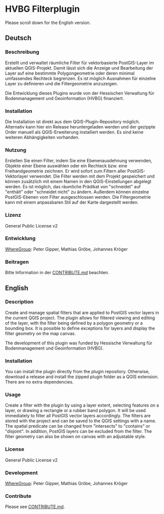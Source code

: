 # HVBG Filterplugin
Please scroll down for the English version.

## Deutsch

### Beschreibung

Erstellt und verwaltet räumliche Filter für vektorbasierte PostGIS-Layer im aktuellen QGIS-Projekt. Damit lässt sich die Anzeige und Bearbeitung der Layer auf eine bestimmte Polygongeometrie oder deren minimal umfassendes Rechteck begrenzen. Es ist möglich Ausnahmen für einzelne Layer zu definieren und die Filtergeometrie anzuzeigen.

Die Entwicklung dieses Plugins wurde von der Hessischen Verwaltung für Bodenmanagement und Geoinformation (HVBG) finanziert.

### Installation

Die Installation ist direkt aus dem QGIS-Plugin-Repository möglich. Alternativ kann hier ein Release heruntergeladen werden und der gezippte Order manuell als QGIS-Erweiterung installiert werden. Es sind keine weiteren Abhängigkeiten vorhanden.

### Nutzung

Erstellen Sie einen Filter, indem Sie eine Ebenenausdehnung verwenden, Objekte einer Ebene auswählen oder ein Rechteck bzw. eine Freihandgeometrie zeichnen. Er wird sofort zum Filtern aller PostGIS-Vektorlayer verwendet. Die Filter werden mit dem Projekt gespeichert und können zusätzlich mit einem Namen in den QGIS-Einstellungen abgelegt werden. Es ist möglich, das räumliche Prädikat von "schneidet" auf "enthält" oder "schneidet nicht" zu ändern. Außerdem können einzelne PostGIS-Ebenen vom Filter ausgeschlossen werden. Die Filtergeometrie kann mit einem anpassbaren Stil auf der Karte dargestellt werden.

### Lizenz

General Public License v2

### Entwicklung

[WhereGroup](https://wheregroup.com/): Peter Gipper, Mathias Gröbe, Johannes Kröger

### Beitragen
Bitte Information in der [CONTRIBUTE.md](CONTRIBUTE.md) beachten.

## English

### Description

Create and manage spatial filters that are applied to PostGIS vector layers in the current QGIS project. The plugin allows for filtered viewing and editing of the layer, with the filter being defined by a polygon geometry or a bounding box. It is possible to define exceptions for layers and display the filter geometry on the map canvas.

The development of this plugin was funded by Hessische Verwaltung für Bodenmanagement und Geoinformation (HVBG).

### Installation

You can install the plugin directly from the plugin repository. Otherwise, download a release and install the zipped plugin folder as a QGIS extension. There are no extra dependencies.

### Usage

Create a filter with the plugin by using a layer extent, selecting features on a layer, or drawing a rectangle or a rubber band polygon. It will be used immediately to filter all PostGIS vector layers accordingly. The filters are stored with the project and can be saved to the QGIS settings with a name. The spatial predicate can be changed from "intersects" to "contains" or "disjoint". In addition, PostGIS layers can be excluded from the filter. The filter geometry can also be shown on canvas with an adjustable style.

### License

General Public License v2

### Development

[WhereGroup](https://wheregroup.com/): Peter Gipper, Mathias Gröbe, Johannes Kröger

### Contribute

Please see [CONTRIBUTE.md](CONTRIBUTE.md).

